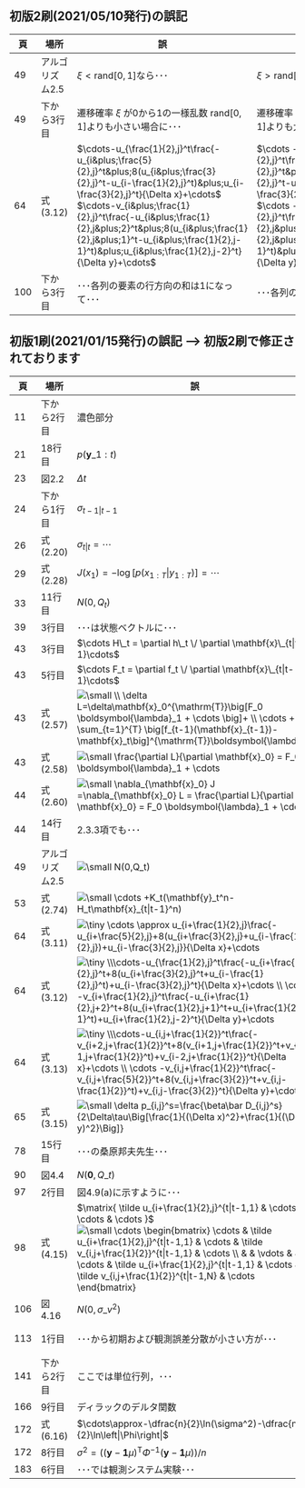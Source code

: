 ## 初版2刷(2021/05/10発行)の誤記

|頁|場所|誤|正|掲載日|
|---|---|---|---|---|
|49|アルゴリズム2.5|$\xi<\mathrm{rand}[0,1]$なら･･･|$\xi>\mathrm{rand}[0,1]$なら･･･|2021/06/02|
|49|下から3行目|遷移確率 $\xi$ が0から1の一様乱数 $\mathrm{rand}[0,1]$よりも小さい場合に･･･|遷移確率 $\xi$ が0から1の一様乱数 $\mathrm{rand}[0,1]$よりも大きい場合に･･･|2021/06/02|
|64|式(3.12)|$\cdots-u_{\frac{1}{2},j}^t\frac{-u_{i&plus;\frac{5}{2},j}^t&plus;8(u_{i&plus;\frac{3}{2},j}^t-u_{i-\frac{1}{2},j}^t)&plus;u_{i-\frac{3}{2},j}^t}{\Delta x}+\cdots$ $\cdots-v_{i&plus;\frac{1}{2},j}^t\frac{-u_{i&plus;\frac{1}{2},j&plus;2}^t&plus;8(u_{i&plus;\frac{1}{2},j&plus;1}^t-u_{i&plus;\frac{1}{2},j-1}^t)&plus;u_{i&plus;\frac{1}{2},j-2}^t}{\Delta y}+\cdots$|$\cdots -u_{i&plus;\frac{1}{2},j}^t\frac{-u_{i&plus;\frac{5}{2},j}^t&plus;8(u_{i&plus;\frac{3}{2},j}^t-u_{i-\frac{1}{2},j}^t)&plus;u_{i-\frac{3}{2},j}^t}{\Delta x}+\cdots$ $\cdots -v_{i&plus;\frac{1}{2},j}^t\frac{-u_{i&plus;\frac{1}{2},j&plus;2}^t&plus;8(u_{i&plus;\frac{1}{2},j&plus;1}^t-u_{i&plus;\frac{1}{2},j-1}^t)&plus;u_{i&plus;\frac{1}{2},j-2}^t}{\Delta y}+\cdots$ |2021/05/31|
|100|下から3行目|･･･各列の要素の行方向の和は1になって･･･|･･･各列の要素の和は1になって･･･|2021/05/31|

## 初版1刷(2021/01/15発行)の誤記 --> 初版2刷で修正されております

|頁|場所|誤|正|
|---|---|---|---|
|11|下から2行目|濃色部分|淡色部分|
|21|18行目|$p(\mathbf{y}\_{1:t})$|$p(\mathbf{y}\_{t}\|\mathbf{y}\_{1:t-1})$|
|23|図2.2|$\Delta t$|$\Delta \tau$|
|24|下から1行目|$\sigma_{t-1\|t-1}$|$\sigma_{t-1\|t-1}^2$|
|26|式(2.20)|$\sigma_{t\|t}=\cdots$|$\sigma_{t\|t}^2=\cdots$|
|29|式(2.28)|$J(x_1)=-\log[p(x_{1:T}\|y_{1:T})]=\cdots$|$J(x_1)=-\log[p(y_{1:T}\|x_{1:T})p(x_{1:T})]=\cdots$|
|33|11行目|$N(0,Q_t)$|$N(\mathbf{0},Q_t)$|
|39|3行目|･･･は状態ベクトルに･･･|･･･は推定すべき確率分布に･･･|
|43|3行目|$\cdots H\_t = \partial h\_t \/ \partial \mathbf{x}\_{t\|t-1}\cdots$|$\cdots H_t =\partial h_t \/ \partial \mathbf{x}\_{t}\cdots$|
|43|5行目|$\cdots F_t = \partial f_t \/ \partial \mathbf{x}\_{t\|t-1}\cdots$|$\cdots F_t = \partial f_t \/ \partial \mathbf{x}\_{t}\cdots$|
|43|式(2.57)|<img src="https://latex.codecogs.com/svg.latex?\fn_jvn&space;\small&space;\\&space;\delta&space;L=\delta\mathbf{x}_0^{\mathrm{T}}\big[F_0&space;\boldsymbol{\lambda}_1&space;&plus;&space;\cdots&space;\big]&plus;&space;\\&space;\cdots&space;&plus;&space;\sum_{t=1}^{T}&space;\big[f_{t-1}(\mathbf{x}_{t-1})-\mathbf{x}_t\big]^{\mathrm{T}}\boldsymbol{\lambda}_t" title="\small \\ \delta L=\delta\mathbf{x}_0^{\mathrm{T}}\big[F_0 \boldsymbol{\lambda}_1 + \cdots \big]+ \\ \cdots + \sum_{t=1}^{T} \big[f_{t-1}(\mathbf{x}_{t-1})-\mathbf{x}_t\big]^{\mathrm{T}}\boldsymbol{\lambda}_t" />|<img src="https://latex.codecogs.com/svg.latex?\fn_jvn&space;\small&space;\\\delta&space;L=\delta\mathbf{x}_0^{\mathrm{T}}\big[F_0^{\mathrm{T}}&space;\boldsymbol{\lambda}_1&space;&plus;&space;\cdots&space;\big]&plus;&space;\\&space;\cdots&space;&plus;&space;\sum_{t=1}^{T}&space;\big[f_{t-1}(\mathbf{x}_{t-1})-\mathbf{x}_t\big]^{\mathrm{T}}\delta\boldsymbol{\lambda}_t" title="\small \\\delta L=\delta\mathbf{x}_0^{\mathrm{T}}\big[F_0^{\mathrm{T}} \boldsymbol{\lambda}_1 + \cdots \big]+ \\ \cdots + \sum_{t=1}^{T} \big[f_{t-1}(\mathbf{x}_{t-1})-\mathbf{x}_t\big]^{\mathrm{T}}\delta\boldsymbol{\lambda}_t" />|
|43|式(2.58)|<img src="https://latex.codecogs.com/svg.latex?\fn_jvn&space;\small&space;\frac{\partial&space;L}{\partial&space;\mathbf{x}_0}&space;=&space;F_0&space;\boldsymbol{\lambda}_1&space;&plus;&space;\cdots" title="\small \frac{\partial L}{\partial \mathbf{x}_0} = F_0 \boldsymbol{\lambda}_1 + \cdots" />|<img src="https://latex.codecogs.com/svg.latex?\fn_jvn&space;\small&space;\frac{\partial&space;L}{\partial&space;\mathbf{x}_0}&space;=&space;F_0^{\mathrm{T}}&space;\boldsymbol{\lambda}_1&space;&plus;&space;\cdots" title="\small \frac{\partial L}{\partial \mathbf{x}_0} = F_0^{\mathrm{T}} \boldsymbol{\lambda}_1 + \cdots" />|
|44|式(2.60)|<img src="https://latex.codecogs.com/svg.latex?\fn_jvn&space;\small&space;\nabla_{\mathbf{x}_0}&space;J&space;=\nabla_{\mathbf{x}_0}&space;L&space;=&space;\frac{\partial&space;L}{\partial&space;\mathbf{x}_0}&space;=&space;F_0&space;\boldsymbol{\lambda}_1&space;&plus;&space;\cdots" title="\small \nabla_{\mathbf{x}_0} J =\nabla_{\mathbf{x}_0} L = \frac{\partial L}{\partial \mathbf{x}_0} = F_0 \boldsymbol{\lambda}_1 + \cdots" />|<img src="https://latex.codecogs.com/svg.latex?\fn_jvn&space;\small&space;\nabla_{\mathbf{x}_0}&space;J&space;=\nabla_{\mathbf{x}_0}&space;L&space;=&space;\frac{\partial&space;L}{\partial&space;\mathbf{x}_0}&space;=&space;F_0^{\mathrm{T}}&space;\boldsymbol{\lambda}_1&space;&plus;&space;\cdots" title="\small \nabla_{\mathbf{x}_0} J =\nabla_{\mathbf{x}_0} L = \frac{\partial L}{\partial \mathbf{x}_0} = F_0^{\mathrm{T}} \boldsymbol{\lambda}_1 + \cdots" />|
|44|14行目|2.3.3項でも･･･|2.2.3項でも･･･|
|49|アルゴリズム2.5|<img src="https://latex.codecogs.com/svg.latex?\fn_jvn&space;\small&space;N(0,Q_t)" title="\small N(0,Q_t)" />|<img src="https://latex.codecogs.com/svg.latex?\fn_jvn&space;\small&space;N(\mathbf{0},Q_t)" title="\small N(\mathbf{0},Q_t)" />|
|53|式(2.74)|<img src="https://latex.codecogs.com/svg.latex?\fn_jvn&space;\small&space;\cdots&space;&plus;K_t(\mathbf{y}_t^n-H_t\mathbf{x}_{t\|t-1}^n)" title="\small \cdots +K_t(\mathbf{y}_t^n-H_t\mathbf{x}_{t\|t-1}^n)" />|<img src="https://latex.codecogs.com/svg.latex?\fn_jvn&space;\small&space;\cdots&space;&plus;\hat&space;K_t(\mathbf{y}_t^n-H_t\mathbf{x}_{t\|t-1}^n)" title="\small \cdots +\hat K_t(\mathbf{y}_t^n-H_t\mathbf{x}_{t\|t-1}^n)" />|
|64|式(3.11)|<img src="https://latex.codecogs.com/svg.latex?\fn_jvn&space;\tiny&space;\cdots&space;\approx&space;u_{i&plus;\frac{1}{2},j}\frac{-u_{i&plus;\frac{5}{2},j}&plus;8(u_{i&plus;\frac{3}{2},j}&plus;u_{i-\frac{1}{2},j})&plus;u_{i-\frac{3}{2},j}}{\Delta&space;x}&plus;\cdots" title="\tiny \cdots \approx u_{i+\frac{1}{2},j}\frac{-u_{i+\frac{5}{2},j}+8(u_{i+\frac{3}{2},j}+u_{i-\frac{1}{2},j})+u_{i-\frac{3}{2},j}}{\Delta x}+\cdots" />|<img src="https://latex.codecogs.com/svg.latex?\fn_jvn&space;\tiny&space;\cdots&space;\approx&space;u_{i&plus;\frac{1}{2},j}\frac{-u_{i&plus;\frac{5}{2},j}&plus;8(u_{i&plus;\frac{3}{2},j}-u_{i-\frac{1}{2},j})&plus;u_{i-\frac{3}{2},j}}{\Delta&space;x}&plus;\cdots" title="\tiny \cdots \approx u_{i+\frac{1}{2},j}\frac{-u_{i+\frac{5}{2},j}+8(u_{i+\frac{3}{2},j}-u_{i-\frac{1}{2},j})+u_{i-\frac{3}{2},j}}{\Delta x}+\cdots" />|
|64|式(3.12)|<img src="https://latex.codecogs.com/svg.latex?\fn_jvn&space;\tiny&space;\\\cdots-u_{\frac{1}{2},j}^t\frac{-u_{i&plus;\frac{5}{2},j}^t&plus;8(u_{i&plus;\frac{3}{2},j}^t&plus;u_{i-\frac{1}{2},j}^t)&plus;u_{i-\frac{3}{2},j}^t}{\Delta&space;x}&plus;\cdots&space;\\&space;\cdots&space;-v_{i&plus;\frac{1}{2},j}^t\frac{-u_{i&plus;\frac{1}{2},j&plus;2}^t&plus;8(u_{i&plus;\frac{1}{2},j&plus;1}^t&plus;u_{i&plus;\frac{1}{2},j-1}^t)&plus;u_{i&plus;\frac{1}{2},j-2}^t}{\Delta&space;y}&plus;\cdots" title="\tiny \\\cdots-u_{\frac{1}{2},j}^t\frac{-u_{i+\frac{5}{2},j}^t+8(u_{i+\frac{3}{2},j}^t+u_{i-\frac{1}{2},j}^t)+u_{i-\frac{3}{2},j}^t}{\Delta x}+\cdots \\ \cdots -v_{i+\frac{1}{2},j}^t\frac{-u_{i+\frac{1}{2},j+2}^t+8(u_{i+\frac{1}{2},j+1}^t+u_{i+\frac{1}{2},j-1}^t)+u_{i+\frac{1}{2},j-2}^t}{\Delta y}+\cdots" />|<img src="https://latex.codecogs.com/svg.latex?\fn_jvn&space;\tiny&space;\\\cdots-u_{i&plus;\frac{1}{2},j}^t\frac{-u_{i&plus;\frac{5}{2},j}^t&plus;8(u_{i&plus;\frac{3}{2},j}^t-u_{i-\frac{1}{2},j}^t)&plus;u_{i-\frac{3}{2},j}^t}{\Delta&space;x}&plus;\cdots&space;\\&space;\cdots&space;-v_{i&plus;\frac{1}{2},j}^t\frac{-u_{i&plus;\frac{1}{2},j&plus;2}^t&plus;8(u_{i&plus;\frac{1}{2},j&plus;1}^t-u_{i&plus;\frac{1}{2},j-1}^t)&plus;u_{i&plus;\frac{1}{2},j-2}^t}{\Delta&space;y}&plus;\cdots" title="\tiny \\\cdots-u_{i+\frac{1}{2},j}^t\frac{-u_{i+\frac{5}{2},j}^t+8(u_{i+\frac{3}{2},j}^t-u_{i-\frac{1}{2},j}^t)+u_{i-\frac{3}{2},j}^t}{\Delta x}+\cdots \\ \cdots -v_{i+\frac{1}{2},j}^t\frac{-u_{i+\frac{1}{2},j+2}^t+8(u_{i+\frac{1}{2},j+1}^t-u_{i+\frac{1}{2},j-1}^t)+u_{i+\frac{1}{2},j-2}^t}{\Delta y}+\cdots" />|
|64|式(3.13)|<img src="https://latex.codecogs.com/svg.latex?\fn_jvn&space;\tiny&space;\\\cdots-u_{i,j&plus;\frac{1}{2}}^t\frac{-v_{i&plus;2,j&plus;\frac{1}{2}}^t&plus;8(v_{i&plus;1,j&plus;\frac{1}{2}}^t&plus;v_{i-1,j&plus;\frac{1}{2}}^t)&plus;v_{i-2,j&plus;\frac{1}{2}}^t}{\Delta&space;x}&plus;\cdots&space;\\&space;\cdots&space;-v_{i,j&plus;\frac{1}{2}}^t\frac{-v_{i,j&plus;\frac{5}{2}}^t&plus;8(v_{i,j&plus;\frac{3}{2}}^t&plus;v_{i,j-\frac{1}{2}}^t)&plus;v_{i,j-\frac{3}{2}}^t}{\Delta&space;y}&plus;\cdots" title="\tiny \\\cdots-u_{i,j+\frac{1}{2}}^t\frac{-v_{i+2,j+\frac{1}{2}}^t+8(v_{i+1,j+\frac{1}{2}}^t+v_{i-1,j+\frac{1}{2}}^t)+v_{i-2,j+\frac{1}{2}}^t}{\Delta x}+\cdots \\ \cdots -v_{i,j+\frac{1}{2}}^t\frac{-v_{i,j+\frac{5}{2}}^t+8(v_{i,j+\frac{3}{2}}^t+v_{i,j-\frac{1}{2}}^t)+v_{i,j-\frac{3}{2}}^t}{\Delta y}+\cdots" />|<img src="https://latex.codecogs.com/svg.latex?\fn_jvn&space;\tiny&space;\\\cdots-u_{i,j&plus;\frac{1}{2}}^t\frac{-v_{i&plus;2,j&plus;\frac{1}{2}}^t&plus;8(v_{i&plus;1,j&plus;\frac{1}{2}}^t-v_{i-1,j&plus;\frac{1}{2}}^t)&plus;v_{i-2,j&plus;\frac{1}{2}}^t}{\Delta&space;x}&plus;\cdots&space;\\&space;\cdots&space;-v_{i,j&plus;\frac{1}{2}}^t\frac{-v_{i,j&plus;\frac{5}{2}}^t&plus;8(v_{i,j&plus;\frac{3}{2}}^t-v_{i,j-\frac{1}{2}}^t)&plus;v_{i,j-\frac{3}{2}}^t}{\Delta&space;y}&plus;\cdots" title="\tiny \\\cdots-u_{i,j+\frac{1}{2}}^t\frac{-v_{i+2,j+\frac{1}{2}}^t+8(v_{i+1,j+\frac{1}{2}}^t-v_{i-1,j+\frac{1}{2}}^t)+v_{i-2,j+\frac{1}{2}}^t}{\Delta x}+\cdots \\ \cdots -v_{i,j+\frac{1}{2}}^t\frac{-v_{i,j+\frac{5}{2}}^t+8(v_{i,j+\frac{3}{2}}^t-v_{i,j-\frac{1}{2}}^t)+v_{i,j-\frac{3}{2}}^t}{\Delta y}+\cdots" />|
|65|式(3.15)|<img src="https://latex.codecogs.com/svg.latex?\fn_jvn&space;\small&space;\delta&space;p_{i,j}^s=\frac{\beta\bar&space;D_{i,j}^s}{2\Delta\tau\Big[\frac{1}{(\Delta&space;x)^2}&plus;\frac{1}{(\Delta&space;y)^2}\Big]}" title="\small \delta p_{i,j}^s=\frac{\beta\bar D_{i,j}^s}{2\Delta\tau\Big[\frac{1}{(\Delta x)^2}+\frac{1}{(\Delta y)^2}\Big]}" />|<img src="https://latex.codecogs.com/svg.latex?\fn_jvn&space;\small&space;\delta&space;p_{i,j}^s=-\frac{\beta\bar&space;D_{i,j}^s}{2\Delta\tau\Big[\frac{1}{(\Delta&space;x)^2}&plus;\frac{1}{(\Delta&space;y)^2}\Big]}" title="\small \delta p_{i,j}^s=-\frac{\beta\bar D_{i,j}^s}{2\Delta\tau\Big[\frac{1}{(\Delta x)^2}+\frac{1}{(\Delta y)^2}\Big]}" />|
|78|15行目|･･･の桑原邦夫先生･･･|･･･の桑原邦郎先生･･･|
|90|図4.4|$N(\mathbf{0},Q\_t)$|$N(\mathbf{x}\_t,Q_t)$|
|97|2行目|図4.9(a)に示すように･･･|図4.9(a1)に示すように･･･|
|98|式(4.15)|$\matrix{ \tilde u_{i+\frac{1}{2},j}^{t\|t-1,1} & \cdots \cr \cdots & \cdots }$ <img src="https://latex.codecogs.com/svg.latex?\fn_jvn&space;\small&space;\cdots&space;\begin{bmatrix}&space;\cdots&space;&&space;\tilde&space;u_{i&plus;\frac{1}{2},j}^{t\|t-1,1}&space;&&space;\cdots&space;&&space;\tilde&space;v_{i,j&plus;\frac{1}{2}}^{t\|t-1,1}&space;&&space;\cdots&space;\\&space;&&space;&&space;\vdots&space;&&space;&&space;\\&space;\cdots&space;&&space;\tilde&space;u_{i&plus;\frac{1}{2},j}^{t\|t-1,1}&space;&&space;\cdots&space;&&space;\tilde&space;v_{i,j&plus;\frac{1}{2}}^{t\|t-1,N}&space;&&space;\cdots&space;\end{bmatrix}" title="\small \cdots \begin{bmatrix} \cdots & \tilde u_{i+\frac{1}{2},j}^{t\|t-1,1} & \cdots & \tilde v_{i,j+\frac{1}{2}}^{t\|t-1,1} & \cdots \\ & & \vdots & & \\ \cdots & \tilde u_{i+\frac{1}{2},j}^{t\|t-1,1} & \cdots & \tilde v_{i,j+\frac{1}{2}}^{t\|t-1,N} & \cdots \end{bmatrix}" />|<img src="https://latex.codecogs.com/svg.latex?\fn_jvn&space;\small&space;\cdots&space;\begin{bmatrix}&space;\cdots&space;&&space;\tilde&space;u_{i&plus;\frac{1}{2},j}^{t\|t-1,1}&space;&&space;\cdots&space;&&space;\tilde&space;v_{i,j&plus;\frac{1}{2}}^{t\|t-1,1}&space;&&space;\cdots&space;\\&space;&&space;&&space;\vdots&space;&&space;&&space;\\&space;\cdots&space;&&space;\tilde&space;u_{i&plus;\frac{1}{2},j}^{t\|t-1,N}&space;&&space;\cdots&space;&&space;\tilde&space;v_{i,j&plus;\frac{1}{2}}^{t\|t-1,N}&space;&&space;\cdots&space;\end{bmatrix}" title="\small \cdots \begin{bmatrix} \cdots & \tilde u_{i+\frac{1}{2},j}^{t\|t-1,1} & \cdots & \tilde v_{i,j+\frac{1}{2}}^{t\|t-1,1} & \cdots \\ & & \vdots & & \\ \cdots & \tilde u_{i+\frac{1}{2},j}^{t\|t-1,N} & \cdots & \tilde v_{i,j+\frac{1}{2}}^{t\|t-1,N} & \cdots \end{bmatrix}" />|
|106|図4.16|$N(0,\sigma\_v^2)$|$N(\mathbf{x}\_t,Q\_t)$|
|113|1行目|･･･から初期および観測誤差分散が小さい方が･･･|･･･から初期アンサンブル分散が大きく，また，観測誤差分散が小さい場合に･･･|
|141|下から2行目|ここでは単位行列，･･･|ここで $I$ は単位行列，･･･|
|166|9行目|ディラックのデルタ関数|クロネッカーのデルタ|
|172|式(6.16)|$\cdots\approx-\dfrac{n}{2}\ln(\sigma^2)-\dfrac{n}{2}\ln\left\|\Phi\right\|$|$\cdots\approx-\dfrac{N}{2}\ln(\sigma^2)-\dfrac{1}{2}\ln\left\|\Phi\right\|$|
|172|8行目|$\sigma^2=((\mathbf{y}-\mathbf{1}\mu)^{\mathrm{T}}\Phi^{-1}(\mathbf{y}-\mathbf{1}\mu))/n$|$\sigma^2=((\mathbf{y}-\mathbf{1}\mu)^{\mathrm{T}}\Phi^{-1}(\mathbf{y}-\mathbf{1}\mu))/N$|
|183|6行目|･･･では観測システム実験･･･|･･･では観測システムシミュレーション実験･･･|
